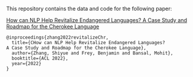 This repository contains the data and code for the following paper:

[How can NLP Help Revitalize Endangered Languages?
A Case Study and Roadmap for the Cherokee Language]()

```
@inproceedings{zhang2022revitalizeChr,
  title={CHow can NLP Help Revitalize Endangered Languages?
A Case Study and Roadmap for the Cherokee Language},
  author={Zhang, Shiyue and Frey, Benjamin and Bansal, Mohit},
  booktitle={ACL 2022},
  year={2022}
}
```